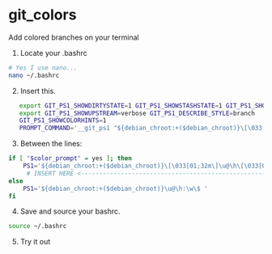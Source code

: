 # git_colors
Add colored branches on your terminal

1. Locate your .bashrc
```bash
# Yes I use nano...
nano ~/.bashrc 
```
2. Insert this.
 
 ```bash
    export GIT_PS1_SHOWDIRTYSTATE=1 GIT_PS1_SHOWSTASHSTATE=1 GIT_PS1_SHOWUNTRACKEDFILES=1
    export GIT_PS1_SHOWUPSTREAM=verbose GIT_PS1_DESCRIBE_STYLE=branch
    GIT_PS1_SHOWCOLORHINTS=1
    PROMPT_COMMAND='__git_ps1 "${debian_chroot:+($debian_chroot)}\[\033[01;32m\]\u@\h\[\033[00m\]:\[\033[01;34m\]\w" "\[\033[00m\]\$ "'
 ```
 
3. Between the lines:
```bash
if [ "$color_prompt" = yes ]; then
    PS1='${debian_chroot:+($debian_chroot)}\[\033[01;32m\]\u@\h\[\033[00m\]:\[\033[01;34m\]\w\[\033[00m\]\$ '
     # INSERT HERE <----------------------------------------------------------
else
    PS1='${debian_chroot:+($debian_chroot)}\u@\h:\w\$ '
fi
```

4. Save and source your bashrc.
```bash
source ~/.bashrc
```

5. Try it out
